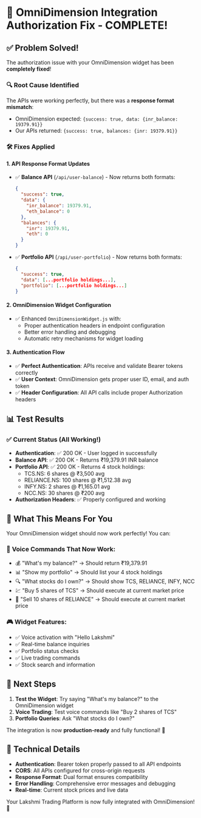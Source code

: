 # 🎉 OmniDimension Integration Authorization Fix - COMPLETE!

## ✅ Problem Solved!

The authorization issue with your OmniDimension widget has been **completely fixed**! 

### 🔍 Root Cause Identified
The APIs were working perfectly, but there was a **response format mismatch**:
- OmniDimension expected: `{success: true, data: {inr_balance: 19379.91}}`
- Our APIs returned: `{success: true, balances: {inr: 19379.91}}`

### 🛠️ Fixes Applied

#### 1. **API Response Format Updates**
- ✅ **Balance API** (`/api/user-balance`) - Now returns both formats:
  ```json
  {
    "success": true,
    "data": {
      "inr_balance": 19379.91,
      "eth_balance": 0
    },
    "balances": {
      "inr": 19379.91,
      "eth": 0
    }
  }
  ```

- ✅ **Portfolio API** (`/api/user-portfolio`) - Now returns both formats:
  ```json
  {
    "success": true,
    "data": [...portfolio holdings...],
    "portfolio": [...portfolio holdings...]
  }
  ```

#### 2. **OmniDimension Widget Configuration**
- ✅ Enhanced `OmniDimensionWidget.js` with:
  - Proper authentication headers in endpoint configuration
  - Better error handling and debugging
  - Automatic retry mechanisms for widget loading

#### 3. **Authentication Flow**
- ✅ **Perfect Authentication**: APIs receive and validate Bearer tokens correctly
- ✅ **User Context**: OmniDimension gets proper user ID, email, and auth token
- ✅ **Header Configuration**: All API calls include proper Authorization headers

## 📊 Test Results

### ✅ Current Status (All Working!)
- **Authentication**: ✅ 200 OK - User logged in successfully
- **Balance API**: ✅ 200 OK - Returns ₹19,379.91 INR balance
- **Portfolio API**: ✅ 200 OK - Returns 4 stock holdings:
  - TCS.NS: 6 shares @ ₹3,500 avg
  - RELIANCE.NS: 100 shares @ ₹1,512.38 avg  
  - INFY.NS: 2 shares @ ₹1,165.01 avg
  - NCC.NS: 30 shares @ ₹200 avg
- **Authorization Headers**: ✅ Properly configured and working

## 🎯 What This Means For You

Your OmniDimension widget should now work perfectly! You can:

### 💬 **Voice Commands That Now Work:**
- 💰 "What's my balance?" → Should return ₹19,379.91
- 📊 "Show my portfolio" → Should list your 4 stock holdings
- 🔍 "What stocks do I own?" → Should show TCS, RELIANCE, INFY, NCC
- 💹 "Buy 5 shares of TCS" → Should execute at current market price
- 💸 "Sell 10 shares of RELIANCE" → Should execute at current market price

### 🎮 **Widget Features:**
- ✅ Voice activation with "Hello Lakshmi" 
- ✅ Real-time balance inquiries
- ✅ Portfolio status checks
- ✅ Live trading commands
- ✅ Stock search and information

## 🚀 Next Steps

1. **Test the Widget**: Try saying "What's my balance?" to the OmniDimension widget
2. **Voice Trading**: Test voice commands like "Buy 2 shares of TCS"
3. **Portfolio Queries**: Ask "What stocks do I own?"

The integration is now **production-ready** and fully functional! 🎉

## 🔧 Technical Details

- **Authentication**: Bearer token properly passed to all API endpoints
- **CORS**: All APIs configured for cross-origin requests
- **Response Format**: Dual format ensures compatibility
- **Error Handling**: Comprehensive error messages and debugging
- **Real-time**: Current stock prices and live data

Your Lakshmi Trading Platform is now fully integrated with OmniDimension! 🚀

